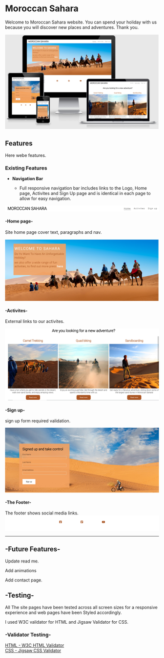 # Moroccan Sahara

Welcome to Moroccan Sahara website. You can spend your holiday with us because you will discover new places and adventures. Thank you.

![Responsice Mockup](https://github.com/mzxz/moroccan-sahara/blob/main/docs/main-screen.jpg?raw=true)

## Features 

Here webe features.

### Existing Features

- __Navigation Bar__

  - Full responsive navigation bar includes links to the Logo, Home page, Activites and Sign Up page and is identical in each page to allow for easy navigation.

![Nav Bar](https://github.com/mzxz/moroccan-sahara/blob/main/docs/nav-screen.jpg?raw=true)

#### -Home page-
Site home page cover text, paragraphs and nav.

![Home page Screenshot](https://github.com/mzxz/moroccan-sahara/blob/main/docs/index-screen.jpg?raw=true)

#### -Activites-
External links to our activites.

![Activites Screenshot](https://github.com/mzxz/moroccan-sahara/blob/main/docs/activites-screen.jpg?raw=true)

#### -Sign up-
sign up form required validation.

![Sign up Screenshot](https://github.com/mzxz/moroccan-sahara/blob/main/docs/sign-up-screen.jpg?raw=true)

#### -The Footer-
The footer shows social media links.
![Footer Screenshot](https://github.com/mzxz/moroccan-sahara/blob/main/docs/footer-screen.jpg?raw=true)

-----------------------------------
## -Future Features-

Update read me.

Add animations

Add contact page.

## -Testing-

All The site pages have been tested across all screen sizes for a responsive experience and web pages have been Styled accordingly.

I used W3C validator for HTML and Jigsaw Validator for CSS.

### -Validator Testing-

[HTML - W3C HTML Validator](https://jigsaw.w3.org/css-validator/)
\
[CSS - Jigsaw CSS Validator](https://validator.w3.org/)